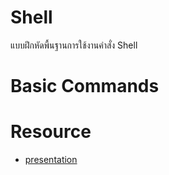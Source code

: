 # Shell
แบบฝึกหัดพื้นฐานการใช้งานคำสั่ง Shell

# Basic Commands

# Resource
- [presentation]
<!-- Link -->
[presentation]: https://www.canva.com/design/DAE7mNR2Y74/klxv3I4N3dc666YUYMZ2aw/view?utm_content=DAE7mNR2Y74&utm_campaign=designshare&utm_medium=link&utm_source=publishpresent
